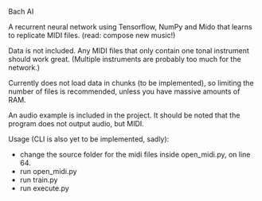 Bach AI

A recurrent neural network using Tensorflow, NumPy and Mido that learns to replicate MIDI files. (read: compose new music!)

Data is not included. Any MIDI files that only contain one tonal instrument should work great. (Multiple instruments are probably too much for the network.)

Currently does not load data in chunks (to be implemented), so limiting the number of files is recommended, unless you have massive amounts of RAM.

An audio example is included in the project. It should be noted that the program does not output audio, but MIDI.

Usage (CLI is also yet to be implemented, sadly):
- change the source folder for the midi files inside open_midi.py, on line 64.
- run open_midi.py
- run train.py
- run execute.py
